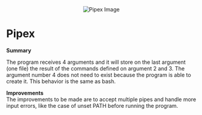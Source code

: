 <div style="text-align: center;">
    <img src="https://www.42porto.com/wp-content/uploads/2024/08/42-Porto-Horizontal.png" alt="Pipex Image" style="max-width: 100%; height: auto;">
</div>

# Pipex

**Summary**

The program receives 4 arguments and it will store on the last argument (one file) the result of the commands defined on argument 2 and 3. The argument number 4 does not need to exist because the program is able to create it. This behavior is the same as bash.

**Improvements**  
The improvements to be made are to accept multiple pipes and handle more input errors, like the case of unset PATH before running the program.